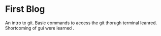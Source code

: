 # First Blog 

An intro to git.
Basic commands to access the git thorugh terminal leanred.
Shortcoming of gui were learned .
